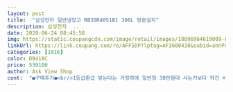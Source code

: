 ```yaml
---
layout: post 
title:  "삼성전자 일반냉장고 RB30R4051B1 306L 방문설치" 
description: 삼성전자  ..
date: 2020-06-24 08:45:58 
img: https://static.coupangcdn.com/image/retail/images/18896964619009-8433fdef-ff4b-4b46-a283-f6faa95f1eec.jpg 
linkUrl: https://link.coupang.com/re/AFFSDP?lptag=AF3600438&subid=ahnPublicAsk&pageKey=317388129&itemId=1012353195&vendorItemId=5446098936&traceid=V0-113-70ac83c7e022f592 
categories: [1016] 
color: D9418C 
price: 530100 
author: Ask View Shop 
cont:  "●구매후기●<br/>1등급환급 받는다는 가정하에 일반형 30만원대 사는거보다 약간 비싸도 보기에 메탈이 나을거 같아서 골랐습니다.<br/><br/>200대는 좀 많이 작은거 같아서 골랐는데<br/>Lg326리터? 모델이 최우선 고려 대상이었는데  이건 가격대가 높아 포기했네요.<br/> ㅠ<br/>가끔씩 냉매 돌릴때 소음이 원룸에서는 밤에 조금 신경 쓰일것도 같구요.<br/><br/>나머지는 써보고 다시 올리기로<br/>냉동실에는 불이 안들어오구요.<br/> 탈취는 탈취기가 녹차 티백만한게 달려있어 거의 되지 않는 수준입니다.<br/> 특히 김치냄새는 아예 안되요.<br/> ㅎ 따로 탈취제를 사서 넣어야겠어요.<br/> 아이스메이커는 있지만 계란넣는 통은 따로 없습니다.<br/><br/>단지 높이가 생각보다 너무 낮아서 조금 당황했어요ㅎㅎ<br/>문 여닫은 후에는 견딜만한 소음 납니다.<br/><br/>받아본 느낌은 일반 소형 냉장고에 메탈 문 달고 상냉장하냉동으로 덜 촌스럽게 파는 느낌입니다.<br/> 부가기능은 생긴거에 비해 많이 떨어지는거 같아요.<br/><br/>상품은 좋아요ㅎㅎ<br/>외관은 있어보이고 좋아요<br/>전체적으로 만족합니다.<br/><br/>집에서 요리를 간단하게 해먹는다는 가정하에 혼자쓰기에 충분하거나 약간 모자를 수 있는 크기입니다.<br/> 안해먹는다면 커요.<br/><br/>초기소음 하루이틀 지나면 없어지고<br/>크기는 기존에 쓰던거랑 같은 용량인데 색상이 달라서인지 더 크게 느껴짐 내부는 아직 첨 이라 잘 모르겠는데 문에 수납공간이 이것도 저것도 아닌 어중간함.<br/>문에 세칸으로 나늬어 있는데 제일 윗칸은 우유수납 높이정도 되고.<br/> 작은걸로.<br/> 중간은 재어보니 156센치정도 되는데 1리터 우유 수납 안되요 길이는 작고 폭은 넓어요 제일 아래는 생수당연히.<br/> 들어가요 생수넣으면 흔들흔들 거려요.<br/> 폭이넓어서 작은생수 두개들어가는 폭이라 암튼 넓은데 실속은 없어요<br/>" 
---
```

